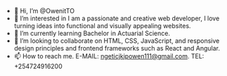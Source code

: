 - 👋 Hi, I’m @OwenitTO
- 👀 I’m interested in I am a passionate and creative web developer, I love turning ideas into functional and visually appealing websites.
- 🌱 I’m currently learning Bachelor in Actuarial Science.
- 💞️ I’m looking to collaborate on HTML, CSS, JavaScript, and responsive design principles and  frontend frameworks such as React and Angular.
- 📫 How to reach me. E-MAIL: ngeticjkipowen111@gmail.com. TEL: +254724916200

<!---
OwenitTO/OwenitTO is a ✨ special ✨ repository because its `README.md` (this file) appears on your GitHub profile.
You can click the Preview link to take a look at your changes.
--->
